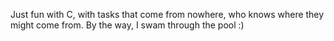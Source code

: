 Just fun with C, with tasks that come from nowhere, who knows where they might come from. By the way, I swam through the pool :)

